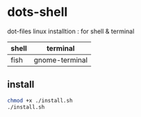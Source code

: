 # dots-shell
dot-files linux installtion : for shell & terminal

|shell | terminal |
|-------|-----------|
|fish|  gnome-terminal|


## install 

```bash 
chmod +x ./install.sh 
./install.sh 
```
